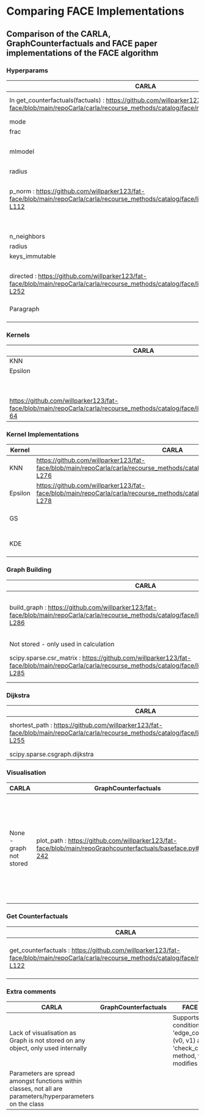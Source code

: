 # Comparing FACE Implementations

## Comparison of the CARLA, GraphCounterfactuals and FACE paper implementations of the FACE algorithm

### Hyperparams

| CARLA                                                                                                                                                  | GraphCounterfactuals                                                                         | FACE Paper                                                                                                          |
| ------------------------------------------------------------------------------------------------------------------------------------------------------ | -------------------------------------------------------------------------------------------- | ------------------------------------------------------------------------------------------------------------------- |
| In get_counterfactuals(factuals) : https://github.com/willparker123/fat-face/blob/main/repoCarla/carla/recourse_methods/catalog/face/model.py#L95-L122 | data                                                                                         | In self.fit(X, y) : https://github.com/willparker123/fat-face/blob/main/repoFACEPaper/cf_sp/all_object.py#L193-L203 |
| mode                                                                                                                                                   | Default 'kde'                                                                                | method                                                                                                              |
| frac                                                                                                                                                   |                                                                                              |                                                                                                                     |
|                                                                                                                                                        | kde                                                                                          | weight_function                                                                                                     |
| mlmodel                                                                                                                                                | clf                                                                                          | predictor                                                                                                           |
|                                                                                                                                                        | pred_threshold                                                                               | prediction_threshold                                                                                                |
| radius                                                                                                                                                 | density_threshold                                                                            | density_threshold                                                                                                   |
|                                                                                                                                                        | dist_threshold                                                                               | distance_threshold                                                                                                  |
| p_norm : https://github.com/willparker123/fat-face/blob/main/repoCarla/carla/recourse_methods/catalog/face/library/face_model.py#L13-L112              | dist_metric                                                                                  | Default 'np.linalg.norm(v0, v1)'                                                                                    |
|                                                                                                                                                        |                                                                                              | K (GS kernel)                                                                                                       |
|                                                                                                                                                        |                                                                                              | radius_limit (GS kernel)                                                                                            |
| n_neighbors                                                                                                                                            |                                                                                              | n_neighbours (KNN kernel)                                                                                           |
| radius                                                                                                                                                 |                                                                                              | epsilon (E kernel)                                                                                                  |
| keys_immutable                                                                                                                                         |                                                                                              | edge_conditions                                                                                                     |
|                                                                                                                                                        |                                                                                              | howmanypaths                                                                                                        |
| directed : https://github.com/willparker123/fat-face/blob/main/repoCarla/carla/recourse_methods/catalog/face/library/face_model.py#L250-L252           | bidirectional                                                                                | undirected                                                                                                          |
| Paragraph                                                                                                                                              | https://github.com/willparker123/fat-face/blob/main/repoGraphcounterfactuals/face.py#L23-L31 | https://github.com/willparker123/fat-face/blob/main/repoFACEPaper/cf_sp/all_object.py#L47-L60                       |

### Kernels

| CARLA                                                                                                                          | GraphCounterfactuals                                                                     | FACE Paper                                                                                      |
| ------------------------------------------------------------------------------------------------------------------------------ | ---------------------------------------------------------------------------------------- | ----------------------------------------------------------------------------------------------- |
| KNN                                                                                                                            |                                                                                          | KNN                                                                                             |
| Epsilon                                                                                                                        |                                                                                          | Epsilon                                                                                         |
|                                                                                                                                |                                                                                          | GS                                                                                              |
|                                                                                                                                | KDE                                                                                      | KDE                                                                                             |
| https://github.com/willparker123/fat-face/blob/main/repoCarla/carla/recourse_methods/catalog/face/library/face_model.py#L54-64 | https://github.com/willparker123/fat-face/blob/main/repoGraphcounterfactuals/face.py#L62 | https://github.com/willparker123/fat-face/blob/main/repoFACEPaper/cf_sp/all_object.py#L276-L291 |

### Kernel Implementations

| Kernel  | CARLA                                                                                                                             | GraphCounterfactuals                                                                     | FACE Paper                                                                                      |
| ------- | --------------------------------------------------------------------------------------------------------------------------------- | ---------------------------------------------------------------------------------------- | ----------------------------------------------------------------------------------------------- |
| KNN     | https://github.com/willparker123/fat-face/blob/main/repoCarla/carla/recourse_methods/catalog/face/library/face_model.py#L275-L276 |                                                                                          | https://github.com/willparker123/fat-face/blob/main/repoFACEPaper/cf_sp/all_object.py#L142-L170 |
| Epsilon | https://github.com/willparker123/fat-face/blob/main/repoCarla/carla/recourse_methods/catalog/face/library/face_model.py#L277-L278 |                                                                                          | https://github.com/willparker123/fat-face/blob/main/repoFACEPaper/cf_sp/all_object.py#L129-L140 |
| GS      |                                                                                                                                   |                                                                                          | https://github.com/willparker123/fat-face/blob/main/repoFACEPaper/cf_sp/all_object.py#L172-L191 |
| KDE     |                                                                                                                                   | https://github.com/willparker123/fat-face/blob/main/repoGraphcounterfactuals/face.py#L62 | https://github.com/willparker123/fat-face/blob/main/repoFACEPaper/cf_sp/all_object.py#L172-L191 |

### Graph Building

| CARLA                                                                                                                                                       | GraphCounterfactuals                                                                                                                                                                                                                             | FACE Paper                                                                                                                                                                                                                                                                                                                    |
| ----------------------------------------------------------------------------------------------------------------------------------------------------------- | ------------------------------------------------------------------------------------------------------------------------------------------------------------------------------------------------------------------------------------------------ | ----------------------------------------------------------------------------------------------------------------------------------------------------------------------------------------------------------------------------------------------------------------------------------------------------------------------------- |
| build_graph : https://github.com/willparker123/fat-face/blob/main/repoCarla/carla/recourse_methods/catalog/face/library/face_model.py#L258-L286             | prune_nodes : https://github.com/willparker123/fat-face/blob/main/repoGraphcounterfactuals/face.py#L66-L81, prune_edges, add_nodes_and_edges : https://github.com/willparker123/fat-face/blob/main/repoGraphcounterfactuals/baseface.py#L82-L152 | fit : https://github.com/willparker123/fat-face/blob/main/repoFACEPaper/cf_sp/all_object.py#L193-L203, fit_graph : https://github.com/willparker123/fat-face/blob/main/repoFACEPaper/cf_sp/all_object.py#L296-L300, get_edges : https://github.com/willparker123/fat-face/blob/main/repoFACEPaper/cf_sp/all_object.py#L35-L44 |
| Not stored - only used in calculation                                                                                                                       | Stored as BaseFACE attribute                                                                                                                                                                                                                     | Stored as CFGenerator attribute                                                                                                                                                                                                                                                                                               |
| scipy.sparse.csr_matrix : https://github.com/willparker123/fat-face/blob/main/repoCarla/carla/recourse_methods/catalog/face/library/face_model.py#L275-L285 | networkx.Graph() / networkx.DiGraph() : https://github.com/willparker123/fat-face/blob/main/repoGraphcounterfactuals/baseface.py#L39-L42                                                                                                         | Graph : https://github.com/willparker123/fat-face/blob/main/repoFACEPaper/cf_sp/dijkstra_algorithm.py#L5-L17                                                                                                                                                                                                                  |

### Dijkstra

| CARLA                                                                                                                                             | GraphCounterfactuals                                                                                                                | FACE Paper                                                                                                                        |
| ------------------------------------------------------------------------------------------------------------------------------------------------- | ----------------------------------------------------------------------------------------------------------------------------------- | --------------------------------------------------------------------------------------------------------------------------------- |
| shortest_path : https://github.com/willparker123/fat-face/blob/main/repoCarla/carla/recourse_methods/catalog/face/library/face_model.py#L237-L255 | networkx.single_source_dijkstra : https://github.com/willparker123/fat-face/blob/main/repoGraphcounterfactuals/baseface.py#L195-201 | dijsktra_tosome, dijsktra : https://github.com/willparker123/fat-face/blob/main/repoFACEPaper/cf_sp/dijkstra_algorithm.py#L27-L77 |
| scipy.sparse.csgraph.dijkstra                                                                                                                     | networkx.single_source_dijkstra                                                                                                     | Local implementation                                                                                                              |

### Visualisation

| CARLA                   | GraphCounterfactuals                                                                                          | FACE Paper                                                                                                                                                                                                                                                                                                                                                                                                                                                                                                                                                                                                                                                                                                      |
| ----------------------- | ------------------------------------------------------------------------------------------------------------- | --------------------------------------------------------------------------------------------------------------------------------------------------------------------------------------------------------------------------------------------------------------------------------------------------------------------------------------------------------------------------------------------------------------------------------------------------------------------------------------------------------------------------------------------------------------------------------------------------------------------------------------------------------------------------------------------------------------- |
| None - graph not stored | plot_path : https://github.com/willparker123/fat-face/blob/main/repoGraphcounterfactuals/baseface.py#L222-242 | plot_decision_boundary, prepare_grid, plot_density_scores : https://github.com/willparker123/fat-face/blob/main/repoFACEPaper/cf_sp/dijkstra_algorithm.py#L205-L274, plot_density : https://github.com/willparker123/fat-face/blob/main/repoFACEPaper/cf_sp/dijkstra_algorithm.py#L504-L508, plot_gs_scores : https://github.com/willparker123/fat-face/blob/main/repoFACEPaper/cf_sp/dijkstra_algorithm.py#L488-L492, compute_sp(plot=True) : https://github.com/willparker123/fat-face/blob/main/repoFACEPaper/cf_sp/dijkstra_algorithm.py#L439-L453, plot_path(self, path, ax, color, extra_point) : https://github.com/willparker123/fat-face/blob/main/repoFACEPaper/cf_sp/dijkstra_algorithm.py#L302-L350 |

### Get Counterfactuals

| CARLA                                                                                                                                     | GraphCounterfactuals                                                                                                                                | FACE Paper                                                                                                                                                                                                                |
| ----------------------------------------------------------------------------------------------------------------------------------------- | --------------------------------------------------------------------------------------------------------------------------------------------------- | ------------------------------------------------------------------------------------------------------------------------------------------------------------------------------------------------------------------------- |
| get_counterfactuals : https://github.com/willparker123/fat-face/blob/main/repoCarla/carla/recourse_methods/catalog/face/model.py#L95-L122 | generate_counterfactual(instance, target_class) : https://github.com/willparker123/fat-face/blob/main/repoGraphcounterfactuals/baseface.py#L154-220 | fit(X, y) : https://github.com/willparker123/fat-face/blob/main/repoFACEPaper/cf_sp/all_object.py#L193-L203, compute_sp : https://github.com/willparker123/fat-face/blob/main/repoFACEPaper/cf_sp/all_object.py#L403-L482 |

### Extra comments

| CARLA                                                                                                       | GraphCounterfactuals | FACE Paper                                                                                                   |
| ----------------------------------------------------------------------------------------------------------- | -------------------- | ------------------------------------------------------------------------------------------------------------ |
| Lack of visualisation as Graph is not stored on any object, only used internally                            |                      | Supports edge conditions via 'edge_conditions':(v0, v1) and 'check_conditions' method, which modifies kernel |
| Parameters are spread amongst functions within classes, not all are parameters/hyperparameters on the class |                      |                                                                                                              |
